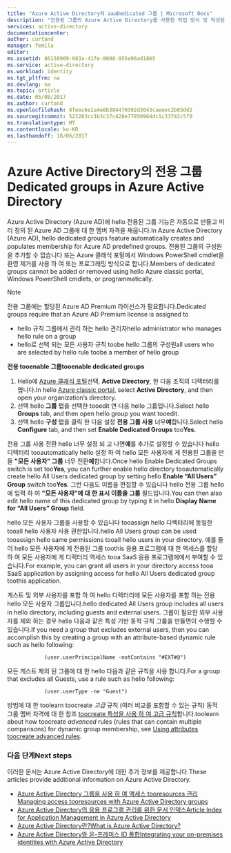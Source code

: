 ```yaml
---
title: "Azure Active Directory의 aaaDedicated 그룹 | Microsoft Docs"
description: "전용된 그룹의 Azure Active Directory를 사용한 작업 방식 및 작성된 방법의 개요입니다."
services: active-directory
documentationcenter: 
author: curtand
manager: femila
editor: 
ms.assetid: 86158909-083a-41fe-8090-955e96ad1865
ms.service: active-directory
ms.workload: identity
ms.tgt_pltfrm: na
ms.devlang: na
ms.topic: article
ms.date: 05/08/2017
ms.author: curtand
ms.openlocfilehash: 8feec6e1a4e6b384470392d3043caeeec2b03dd2
ms.sourcegitcommit: 523283cc1b3c37c428e77850964dc1c33742c5f0
ms.translationtype: MT
ms.contentlocale: ko-KR
ms.lasthandoff: 10/06/2017
---
```

# <a name="dedicated-groups-in-azure-active-directory"></a><span data-ttu-id="da86b-103">Azure Active Directory의 전용 그룹</span><span class="sxs-lookup"><span data-stu-id="da86b-103">Dedicated groups in Azure Active Directory</span></span>
<span data-ttu-id="da86b-104">Azure Active Directory (Azure AD)에 hello 전용된 그룹 기능은 자동으로 만들고 미리 정의 된 Azure AD 그룹에 대 한 멤버 자격을 채웁니다.</span><span class="sxs-lookup"><span data-stu-id="da86b-104">In Azure Active Directory (Azure AD), hello dedicated groups feature automatically creates and populates membership for Azure AD predefined groups.</span></span> <span data-ttu-id="da86b-105">전용된 그룹의 구성원을 추가할 수 없습니다 또는 Azure 클래식 포털에서 Windows PowerShell cmdlet을 환영 제거를 사용 하 여 또는 프로그래밍 방식으로 합니다.</span><span class="sxs-lookup"><span data-stu-id="da86b-105">Members of dedicated groups cannot be added or removed using hello Azure classic portal, Windows PowerShell cmdlets, or programmatically.</span></span>

> [!NOTE]
> <span data-ttu-id="da86b-106">전용 그룹에는 할당된 Azure AD Premium 라이선스가 필요합니다.</span><span class="sxs-lookup"><span data-stu-id="da86b-106">Dedicated groups require that an Azure AD Premium license is assigned to</span></span>
>
> * <span data-ttu-id="da86b-107">hello 규칙 그룹에서 관리 하는 hello 관리자</span><span class="sxs-lookup"><span data-stu-id="da86b-107">hello administrator who manages hello rule on a group</span></span>
> * <span data-ttu-id="da86b-108">hello로 선택 되는 모든 사용자 규칙 toobe hello 그룹의 구성원</span><span class="sxs-lookup"><span data-stu-id="da86b-108">all users who are selected by hello rule toobe a member of hello group</span></span>
>
>

<span data-ttu-id="da86b-109">**전용 tooenable 그룹**</span><span class="sxs-lookup"><span data-stu-id="da86b-109">**tooenable dedicated groups**</span></span>

1. <span data-ttu-id="da86b-110">Hello에 [Azure 클래식 포털](https://manage.windowsazure.com)선택, **Active Directory**, 한 다음 조직의 디렉터리를 엽니다.</span><span class="sxs-lookup"><span data-stu-id="da86b-110">In hello [Azure classic portal](https://manage.windowsazure.com), select **Active Directory**, and then open your organization’s directory.</span></span>
2. <span data-ttu-id="da86b-111">선택 hello **그룹** 탭을 선택한 tooedit 연 다음 hello 그룹입니다.</span><span class="sxs-lookup"><span data-stu-id="da86b-111">Select hello **Groups** tab, and then open hello group you want tooedit.</span></span>
3. <span data-ttu-id="da86b-112">선택 hello **구성** 탭을 클릭 한 다음 설정 **전용 그룹 사용** 너무**예**합니다.</span><span class="sxs-lookup"><span data-stu-id="da86b-112">Select hello **Configure** tab, and then set **Enable Dedicated Groups** too**Yes**.</span></span>

<span data-ttu-id="da86b-113">전용 그룹 사용 전환 hello 너무 설정 되 고 나면**예**를 추가로 설정할 수 있습니다 hello 디렉터리 tooautomatically hello 설정 하 여 hello 모든 사용자에 게 전용된 그룹을 만들 **"모든 사용자" 그룹** 너무 전환**예**합니다.</span><span class="sxs-lookup"><span data-stu-id="da86b-113">Once hello Enable Dedicated Groups switch is set too**Yes**, you can further enable hello directory tooautomatically create hello All Users dedicated group by setting hello **Enable “All Users” Group** switch too**Yes**.</span></span> <span data-ttu-id="da86b-114">그런 다음도 이름을 편집할 수 있습니다 hello 전용 그룹 hello에 입력 하 여 **"모든 사용자"에 대 한 표시 이름을 그룹** 필드입니다.</span><span class="sxs-lookup"><span data-stu-id="da86b-114">You can then also edit hello name of this dedicated group by typing it in hello **Display Name for “All Users” Group** field.</span></span>

<span data-ttu-id="da86b-115">hello 모든 사용자 그룹을 사용할 수 있습니다 tooassign hello 디렉터리에 동일한 tooall hello 사용자 사용 권한입니다.</span><span class="sxs-lookup"><span data-stu-id="da86b-115">hello All Users group can be used tooassign hello same permissions tooall hello users in your directory.</span></span> <span data-ttu-id="da86b-116">예를 들어 hello 모든 사용자에 게 전용된 그룹 toothis 응용 프로그램에 대 한 액세스를 할당 하 여 모든 사용자에 게 디렉터리 액세스 tooa SaaS 응용 프로그램에에서 부여할 수 있습니다.</span><span class="sxs-lookup"><span data-stu-id="da86b-116">For example, you can grant all users in your directory access tooa SaaS application by assigning access for hello All Users dedicated group toothis application.</span></span>

<span data-ttu-id="da86b-117">게스트 및 외부 사용자를 포함 하 여 hello 디렉터리에 모든 사용자를 포함 하는 전용 hello 모든 사용자 그룹입니다.</span><span class="sxs-lookup"><span data-stu-id="da86b-117">hello dedicated All Users group includes all users in hello directory, including guests and external users.</span></span> <span data-ttu-id="da86b-118">그룹이 필요한 외부 사용자를 제외 하는 경우 hello 다음과 같은 특성 기반 동적 규칙 그룹을 만들면이 수행할 수 있습니다.</span><span class="sxs-lookup"><span data-stu-id="da86b-118">If you need a group that excludes external users, then you can accomplish this by creating a group with an attribute-based dynamic rule such as hello following:</span></span>

                (user.userPrincipalName -notContains "#EXT#@")

<span data-ttu-id="da86b-119">모든 게스트 제외 된 그룹에 대 한 hello 다음과 같은 규칙을 사용 합니다.</span><span class="sxs-lookup"><span data-stu-id="da86b-119">For a group that excludes all Guests, use a rule such as hello following:</span></span>

                (user.userType -ne "Guest")

<span data-ttu-id="da86b-120">방법에 대 한 toolearn toocreate *고급* 규칙 (여러 비교를 포함할 수 있는 규칙) 동적 그룹 멤버 자격에 대 한 참조 [toocreate 특성을 사용 하 여 고급 규칙](active-directory-accessmanagement-groups-with-advanced-rules.md)합니다.</span><span class="sxs-lookup"><span data-stu-id="da86b-120">toolearn about how toocreate *advanced* rules (rules that can contain multiple comparisons) for dynamic group membership, see [Using attributes toocreate advanced rules](active-directory-accessmanagement-groups-with-advanced-rules.md).</span></span>

### <a name="next-steps"></a><span data-ttu-id="da86b-121">다음 단계</span><span class="sxs-lookup"><span data-stu-id="da86b-121">Next steps</span></span>
<span data-ttu-id="da86b-122">이러한 문서는 Azure Active Directory에 대한 추가 정보를 제공합니다.</span><span class="sxs-lookup"><span data-stu-id="da86b-122">These articles provide additional information on Azure Active Directory.</span></span>

* [<span data-ttu-id="da86b-123">Azure Active Directory 그룹을 사용 하 여 액세스 tooresources 관리</span><span class="sxs-lookup"><span data-stu-id="da86b-123">Managing access tooresources with Azure Active Directory groups</span></span>](active-directory-manage-groups.md)
* [<span data-ttu-id="da86b-124">Azure Active Directory의 응용 프로그램 관리를 위한 문서 인덱스</span><span class="sxs-lookup"><span data-stu-id="da86b-124">Article Index for Application Management in Azure Active Directory</span></span>](active-directory-apps-index.md)
* [<span data-ttu-id="da86b-125">Azure Active Directory란?</span><span class="sxs-lookup"><span data-stu-id="da86b-125">What is Azure Active Directory?</span></span>](active-directory-whatis.md)
* [<span data-ttu-id="da86b-126">Azure Active Directory와 온-프레미스 ID 통합</span><span class="sxs-lookup"><span data-stu-id="da86b-126">Integrating your on-premises identities with Azure Active Directory</span></span>](active-directory-aadconnect.md)
